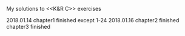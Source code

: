 My solutions to <<K&R C>> exercises

2018.01.14 chapter1 finished except 1-24
2018.01.16 chapter2 finished
           chapter3 finished

